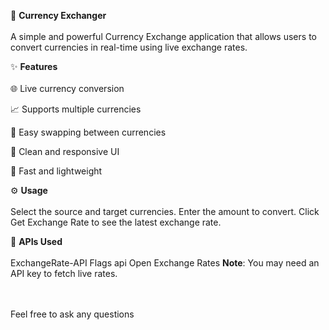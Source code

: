 💱 **Currency Exchanger**
<br><br>
A simple and powerful Currency Exchange application that allows users to convert currencies in real-time using live exchange rates.


✨ **Features**
<br><br>
🌐 Live currency conversion

📈 Supports multiple currencies

🔁 Easy swapping between currencies

🎨 Clean and responsive UI

🚀 Fast and lightweight


⚙️ **Usage**
<br><br>
Select the source and target currencies.
Enter the amount to convert.
Click Get Exchange Rate to see the latest exchange rate.

🔗 **APIs Used**
<br><br>
ExchangeRate-API
Flags api
Open Exchange Rates
**Note**: You may need an API key to fetch live rates.
<br><br><br>

Feel free to ask any questions
